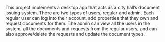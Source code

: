 This project implements a desktop app that acts as a city hall’s document issuing system. There are two types of users, regular and admin.
Each regular user can log into their account, add properties that they own and request documents for them.
The admin can view all the users in the system, all the documents and requests from the regular users, and can also approve/delete the requests and update the document types.
